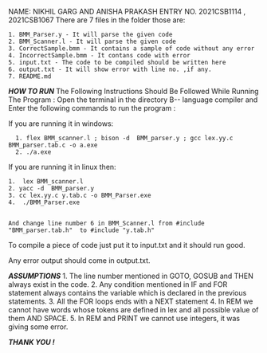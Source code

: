 NAME: NIKHIL GARG AND ANISHA PRAKASH
ENTRY NO. 2021CSB1114 , 2021CSB1067
There are 7 files in the folder those are:

    1. BMM_Parser.y - It will parse the given code 
    2. BMM_Scanner.l - It will parse the given code
    3. CorrectSample.bmm - It contains a sample of code without any error
    4. IncorrectSample.bmm - It contans code with error
    5. input.txt - The code to be compiled should be written here
    6. output.txt - It will show error with line no. ,if any.
    7. README.md  

***HOW TO RUN***
The Following Instructions Should Be Followed While Running The Program :
     Open the terminal in the directory B-- language compiler and Enter the following commands to run the program :

If you are running it in windows:

      1. flex BMM_scanner.l ; bison -d  BMM_parser.y ; gcc lex.yy.c BMM_parser.tab.c -o a.exe
      2. ./a.exe

If you are running it in linux then:

    1.  lex BMM_scanner.l 
    2. yacc -d  BMM_parser.y 
    3. cc lex.yy.c y.tab.c -o BMM_Parser.exe
    4.  ./BMM_Parser.exe


    And change line number 6 in BMM_Scanner.l from #include "BMM_parser.tab.h"  to #include "y.tab.h"

To compile a piece of code just put it to input.txt and it should run good.

Any error output should come in output.txt.

***ASSUMPTIONS***
    1. The line number mentioned in GOTO, GOSUB and THEN always exist in the code.
    2. Any condition mentioned in IF and FOR statement always contains the variable
       which is declared in the previous statements.
    3. All the FOR loops ends with a NEXT statement
    4. In REM we cannot have words whose tokens are defined in lex and all possible value of them AND SPACE.
    5. In REM and PRINT we cannot use integers, it was giving some error.

*******************************THANK YOU !*******************************